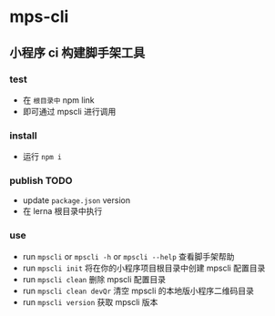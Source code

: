 # mps-cli

## 小程序 ci 构建脚手架工具

### test

- 在 `根目录中` npm link
- 即可通过 mpscli 进行调用

### install

- 运行 `npm i`

### publish TODO

- update `package.json` version
- 在 lerna 根目录中执行

### use

- run `mpscli` or `mpscli -h` or `mpscli --help` 查看脚手架帮助
- run `mpscli init` 将在你的小程序项目根目录中创建 mpscli 配置目录
- run `mpscli clean` 删除 mpscli 配置目录
- run `mpscli clean devQr` 清空 mpscli 的本地版小程序二维码目录
- run `mpscli version` 获取 mpscli 版本
